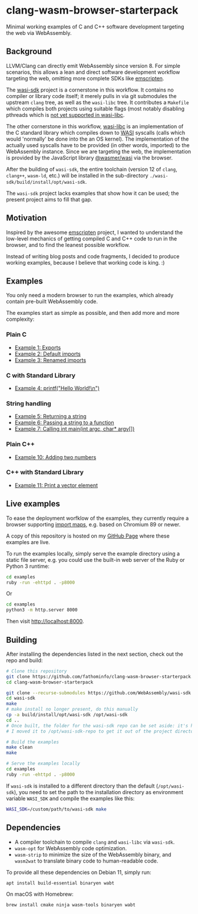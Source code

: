 # clang-wasm-browser-starterpack

Minimal working examples of C and C++ software development targeting the web via WebAssembly.


## Background

LLVM/Clang can directly emit WebAssembly since version 8. For simple scenarios, this allows a
lean and direct software development workflow targeting the web,
omitting more complete SDKs like [emscripten](https://emscripten.org/).

The [wasi-sdk](https://github.com/WebAssembly/wasi-sdk) project is a cornerstone in this workflow.
It contains no compiler or library code itself; it merely pulls in via git submodules the upstream
`clang` tree, as well as the `wasi-libc` tree. It contributes a `Makefile` which compiles both
projects using suitable flags (most notably disabling pthreads which is [not yet supported in
wasi-libc](https://github.com/WebAssembly/wasi-libc/issues/209).

The other cornerstone in this workflow, [wasi-libc](https://github.com/WebAssembly/wasi-libc) is an
implementation of the C standard library which compiles down to [WASI](https://wasi.dev/) syscalls
(calls which would 'normally' be done into the an OS kernel). The implementation of the actually
used syscalls have to be provided (in other words, imported) to the WebAssembly instance. Since we
are targeting the web, the implementation is provided by the JavaScript library
[@wasmer/wasi](https://github.com/wasmerio/wasmer-js/tree/master/packages/wasi) via the browser.

After the building of `wasi-sdk`, the entire toolchain (version 12 of `clang`, `clang++`, `wasm-ld`,
etc.) will be installed in the sub-directory `./wasi-sdk/build/install/opt/wasi-sdk`.

The `wasi-sdk` project lacks examples that show how it can be used; the present project aims to fill
that gap.


## Motivation

Inspired by the awesome [emscripten](https://emscripten.org/) project, I wanted to understand the
low-level mechanics of getting compiled C and C++ code to run in the browser, and to find the leanest
possible workflow.

Instead of writing blog posts and code fragments, I decided to produce working examples, because I
believe that working code is king. :)


## Examples

You only need a modern browser to run the examples, which already contain pre-built
WebAssembly code.

The examples start as simple as possible, and then add more and more complexity:

### Plain C

* [Example 1: Exports](examples/01)
* [Example 2: Default imports](examples/02)
* [Example 3: Renamed imports](examples/03)

### C with Standard Library

* [Example 4: printf("Hello World!\n")](examples/04)

###  String handling

* [Example 5: Returning a string](examples/05)
* [Example 6: Passing a string to a function](examples/06)
* [Example 7: Calling int main(int argc, char* argv[])](examples/07)


### Plain C++

* [Example 10: Adding two numbers](examples/10)

### C++ with Standard Library

* [Example 11: Print a vector element](examples/11)


## Live examples

To ease the deployment worfklow of the examples, they currently require a browser supporting [import
maps](https://caniuse.com/import-maps), e.g. based on Chromium 89 or newer.

A copy of this repository is hosted on my [GitHub Page](https://michaelfranzl.github.io/clang-wasm-browser-starterpack) where these examples are live.

To run the examples locally, simply serve the example directory using a static file server, e.g. you
could use the built-in web server of the Ruby or Python 3 runtime:

```sh
cd examples
ruby -run -ehttpd . -p8000
```

Or

```sh
cd examples
python3 -m http.server 8000
```

Then visit [http://localhost:8000](http://localhost:8000).


## Building

After installing the dependencies listed in the next section, check out the repo and build:

```sh
# Clone this repository
git clone https://github.com/fathominfo/clang-wasm-browser-starterpack.git
cd clang-wasm-browser-starterpack

git clone --recurse-submodules https://github.com/WebAssembly/wasi-sdk.git # about 1.5 GB
cd wasi-sdk
make
# make install no longer present, do this manually
cp -a build/install/opt/wasi-sdk /opt/wasi-sdk
cd ..
# Once built, the folder for the wasi-sdk repo can be set aside: it's huge. 
# I moved it to /opt/wasi-sdk-repo to get it out of the project directory.

# Build the examples
make clean
make

# Serve the examples locally
cd examples
ruby -run -ehttpd . -p8000
```

If `wasi-sdk` is installed to a different directory than the default (`/opt/wasi-sdk`), you need to
set the path to the installation directory as environment variable `WASI_SDK` and compile the
examples like this:

```sh
WASI_SDK=/custom/path/to/wasi-sdk make
```


## Dependencies

* A compiler toolchain to compile `clang` and `wasi-libc` via `wasi-sdk`.
* `wasm-opt` for WebAssembly code optimization.
* `wasm-strip` to minimize the size of the WebAssembly binary, and `wasm2wat` to translate binary code to human-readable code.

To provide all these dependencies on Debian 11, simply run:

```sh
apt install build-essential binaryen wabt
```

On macOS with Homebrew:

```sh
brew install cmake ninja wasm-tools binaryen wabt
```
